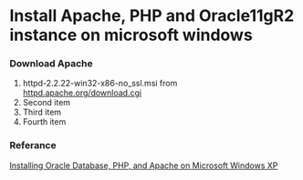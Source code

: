 # Install Apache, PHP and Oracle11gR2 instance on microsoft windows


### Download Apache
1. httpd-2.2.22-win32-x86-no_ssl.msi from [httpd.apache.org/download.cgi](https://httpd.apache.org/download.cgi)
2. Second item
3. Third item
4. Fourth item


### Referance
[Installing Oracle Database, PHP, and Apache on Microsoft Windows XP](https://developer.oracle.com/dsl/inst-php-apache-windows.html)
